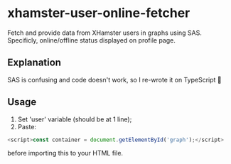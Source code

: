 # xhamster-user-online-fetcher

Fetch and provide data from XHamster users in graphs using SAS. Specificly, online/offline status displayed on profile page.

## Explanation

SAS is confusing and code doesn't work, so I re-wrote it on TypeScript 🤩

## Usage

1. Set 'user' variable (should be at 1 line);
2. Paste:
```typescript
<script>const container = document.getElementById('graph');</script>
```
before importing this to your HTML file.

